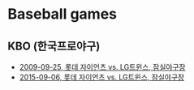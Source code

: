 # Baseball games

## KBO (한국프로야구)
- [2009-09-25, 롯데 자이언츠 vs. LG트윈스, 잠실야구장](https://blog.naver.com/PostView.naver?blogId=w_namu&logNo=222485773617)
- [2015-09-06, 롯데 자이언츠 vs. LG트윈스, 잠실야구장](https://blog.naver.com/PostView.naver?blogId=w_namu&logNo=222485786812)
